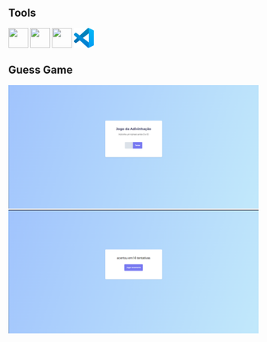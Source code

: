 ## Tools 
<span>
<img src="https://cdn.jsdelivr.net/gh/devicons/devicon/icons/css3/css3-original.svg" width="40" height="40"  />
<img src="https://cdn.jsdelivr.net/gh/devicons/devicon/icons/javascript/javascript-original.svg" width="40" height="40"  />
<img src="https://cdn.jsdelivr.net/gh/devicons/devicon/icons/html5/html5-original.svg" width="40" height="40"  />
<img src="https://github.com/SLAriosi/svgTools/blob/main/vsCode.png" width="40" height="40" />
</span>

## Guess Game

<img src="https://github.com/SLAriosi/guessGame/blob/main/adivinhacao.png"/>
<img src="https://github.com/SLAriosi/guessGame/blob/main/adivinhou.png"/>
